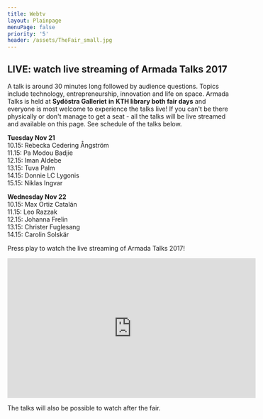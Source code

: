 ```yaml
---
title: Webtv
layout: Plainpage
menuPage: false
priority: '5'
header: /assets/TheFair_small.jpg
---
```

## LIVE: watch live streaming of Armada Talks 2017

A talk is around 30 minutes long followed by audience questions. Topics include technology, entrepreneurship, innovation and life on space. Armada Talks is held at **Sydöstra Galleriet** **in** **KTH library both fair days** and everyone is most welcome to experience the talks live! If you can't be there physically or don't manage to get a seat - all the talks will be live streamed and available on this page. See schedule of the talks below.

**Tuesday Nov 21**\
10.15: Rebecka Cedering Ångström\
11.15: Pa Modou Badjie \
12.15: Iman Aldebe\
13.15: Tuva Palm\
14.15: Donnie LC Lygonis\
15.15: Niklas Ingvar

**Wednesday Nov 22**\
10.15: Max Ortiz Catalán\
11.15: Leo Razzak\
12.15: Johanna Frelin\
13.15: Christer Fuglesang\
14.15: Carolin Solskär

Press play to watch the live streaming of Armada Talks 2017!

<iframe width="560" height="315" src="https://www.youtube.com/embed/13wjnqn6V7M" frameborder="0" allowfullscreen></iframe>

The talks will also be possible to watch after the fair.
